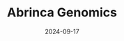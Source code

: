 ---  
layout: startup_page  
title: "Abrinca Genomics"  
id: "abrinca.com"  
permalink: "/abrincagenomicsabrinca.com09172024/"  
website: "https://www.abrinca.com/"  
funding_round: "Seed"  
funding_amount: "€159K"  
investors: "Venture Kick"  
about: "Abrinca Genomics, spun out of the University of Bern, develops the OpenGenomeBrowser (OGB), a software solution designed to streamline microbial genomics research. OGB manages large datasets and provides advanced analytical tools in an intuitive interface, boosting efficiency for researchers in academia and industry. This accelerates discoveries and reduces time to market for products in fields like food, nutrition, healthcare, biotech, and pharma."  
markets: "Biotech, Genomics, Software"  
hq: "Bern, Unknown, Switzerland"  
founded_year: ""  
linkedin: "https://ch.linkedin.com/company/abrincagenomics"  
twitter: ""  
instagram: ""  
facebook: ""  
crunchbase: ""  
pitchbook: ""  

date_display: "17-Sep-2024"  
date: "2024-09-17"

# SEO Optimization  
meta_title: "Abrinca Genomics - Seed Funding (€159K)"  
meta_description: "Abrinca Genomics, Abrinca Genomics, spun out of the University of Bern, develops the OpenGenomeBrowser (OGB), a software solution designed to streamline microbial genom..."  
meta_keywords: "Abrinca Genomics, Biotech, Genomics, Software, Seed funding"  
canonical_url: "https://startup.projectstartups.com/abrincagenomicsabrinca.com09172024/"  
---